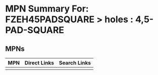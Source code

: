 



# MPN Summary For: FZEH45PADSQUARE > holes : 4,5-PAD-SQUARE

## MPNs
  

|MPN|Direct Links|Search Links|
| :--- | :--- | :--- |
||||
